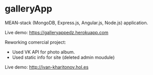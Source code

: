 # galleryApp
MEAN-stack (MongoDB, Express.js, Angular.js, Node.js) application.

Live demo: https://galleryappedz.herokuapp.com

Reworking сomercial project:
  - Used VK API for photo album.
  - Used static info for site (deleted admin moudule)
  
Live demo: http://ivan-kharitonov.hol.es
